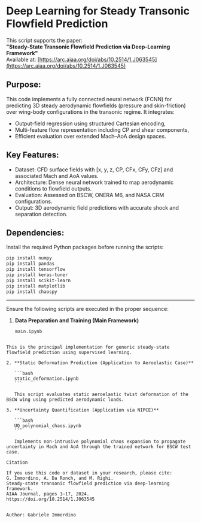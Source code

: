 Deep Learning for Steady Transonic Flowfield Prediction
====================================================================

This script supports the paper:  
**"Steady-State Transonic Flowfield Prediction via Deep-Learning Framework"**  
Available at: [https://arc.aiaa.org/doi/abs/10.2514/1.J063545](https://arc.aiaa.org/doi/abs/10.2514/1.J063545)


Purpose:
--------
This code implements a fully connected neural network (FCNN) for predicting 3D steady aerodynamic flowfields (pressure and skin-friction) over wing-body configurations in the transonic regime. It integrates:

- Output-field regression using structured Cartesian encoding,
- Multi-feature flow representation including CP and shear components,
- Efficient evaluation over extended Mach–AoA design spaces.

Key Features:
-------------
- Dataset: CFD surface fields with [x, y, z, CP, CFx, CFy, CFz] and associated Mach and AoA values.
- Architecture: Dense neural network trained to map aerodynamic conditions to flowfield outputs.
- Evaluation: Assessed on BSCW, ONERA M6, and NASA CRM configurations.
- Output: 3D aerodynamic field predictions with accurate shock and separation detection.

Dependencies:
-------------
Install the required Python packages before running the scripts:

```bash
pip install numpy
pip install pandas
pip install tensorflow
pip install keras-tuner
pip install scikit-learn
pip install matplotlib
pip install chaospy
```
-------------
Ensure the following scripts are executed in the proper sequence:

1. **Data Preparation and Training (Main Framework)**

   ```bash
   main.ipynb
````

This is the principal implementation for generic steady-state flowfield prediction using supervised learning.

2. **Static Deformation Prediction (Application to Aeroelastic Case)**

   ```bash
   static_deformation.ipynb
   ```

   This script evaluates static aeroelastic twist deformation of the BSCW wing using predicted aerodynamic loads.

3. **Uncertainty Quantification (Application via NIPCE)**

   ```bash
   UQ_polynomial_chaos.ipynb
   ```

   Implements non-intrusive polynomial chaos expansion to propagate uncertainty in Mach and AoA through the trained network for BSCW test case.

Citation

If you use this code or dataset in your research, please cite:
G. Immordino, A. Da Ronch, and M. Righi.  
Steady-state transonic flowfield prediction via deep-learning framework.  
AIAA Journal, pages 1–17, 2024.  
https://doi.org/10.2514/1.J063545


Author: Gabriele Immordino

